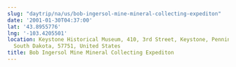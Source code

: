 ```yaml
---
slug: "daytrip/na/us/bob-ingersol-mine-mineral-collecting-expediton"
date: '2001-01-30T04:37:00'
lat: '43.8955776'
lng: '-103.4205501'
location: Keystone Historical Museum, 410, 3rd Street, Keystone, Pennington County,
  South Dakota, 57751, United States
title: Bob Ingersol Mine Mineral Collecting Expediton
---
```



